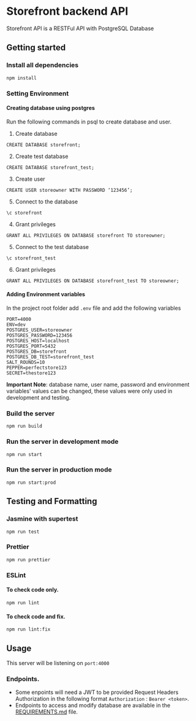 # Storefront backend API

Storefront API is a RESTFul API with PostgreSQL Database

## Getting started

### Install all dependencies

```
npm install
```

### Setting Environment

#### Creating database using postgres

Run the following commands in psql to create database and user.

1. Create database

```
CREATE DATABASE storefront;
```

2. Create test database

```
CREATE DATABASE storefront_test;
```

3. Create user

```
CREATE USER storeowner WITH PASSWORD ‘123456’;
```

5. Connect to the database

```
\c storefront
```

4. Grant privileges

```
GRANT ALL PRIVILEGES ON DATABASE storefront TO storeowner;
```

5. Connect to the test database

```
\c storefront_test
```

6. Grant privileges

```
GRANT ALL PRIVILEGES ON DATABASE storefront_test TO storeowner;
```

#### Adding Environment variables

In the project root folder add `.env` file and add the following variables

```
PORT=4000
ENV=dev
POSTGRES_USER=storeowner
POSTGRES_PASSWORD=123456
POSTGRES_HOST=localhost
POSTGRES_PORT=5432
POSTGRES_DB=storefront
POSTGRES_DB_TEST=storefront_test
SALT_ROUNDS=10
PEPPER=perfectstore123
SECRET=thestore123
```

**Important Note**: database name, user name, password and environment variables' values can be changed, these values were only used in development and testing.

### Build the server

```
npm run build
```

### Run the server in development mode

```
npm run start
```

### Run the server in production mode

```
npm run start:prod
```

## Testing and Formatting

### Jasmine with supertest

```
npm run test
```

### Prettier

```
npm run prettier
```

### ESLint

#### To check code only.

```
npm run lint
```

#### To check code and fix.

```
npm run lint:fix
```

## Usage

This server will be listening on `port:4000`

### Endpoints.

- Some enpoints will need a JWT to be provided Request Headers Authorization in the following format `Authorization` : `Bearer <token>`.
- Endpoints to access and modify database are available in the [REQUIREMENTS.md](https://github.com/mactav1sh/storefront-backend/blob/master/REQUIREMENTS.md) file.
